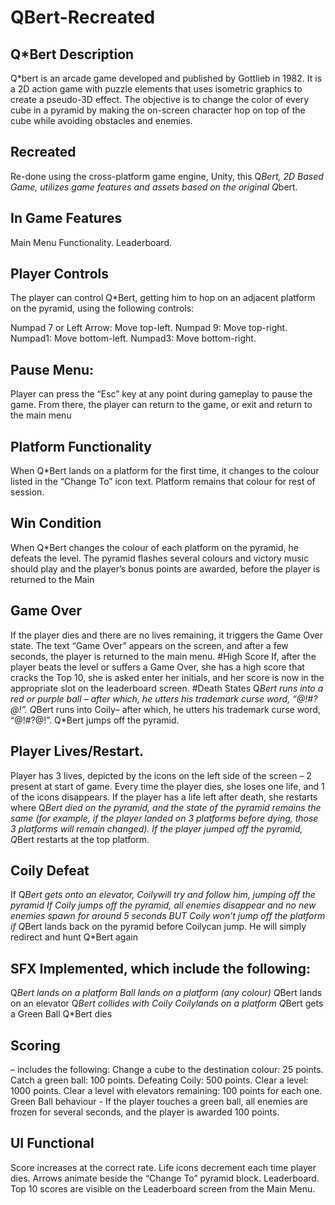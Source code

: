 # QBert-Recreated

## Q*Bert Description
Q*bert is an arcade game developed and published by Gottlieb in 1982. It is a 2D action game with puzzle elements that uses isometric graphics to create a pseudo-3D effect. The objective is to change the color of every cube in a pyramid by making the on-screen character hop on top of the cube while avoiding obstacles and enemies.

## Recreated
Re-done using the cross-platform game engine, Unity, this Q*Bert, 2D Based Game, utilizes game features and assets based on the original Q*bert.

## In Game Features
Main Menu Functionality.
Leaderboard.

## Player Controls

The player can control Q*Bert, getting him to hop on an adjacent platform on the pyramid, using the 
following controls: 

Numpad 7 or Left Arrow: Move top-left.
Numpad 9: Move top-right.
Numpad1: Move bottom-left.
Numpad3: Move bottom-right.

## Pause Menu:
Player can press the “Esc” key at any point during gameplay to pause the game. From there, the player 
can return to the game, or exit and return to the main menu

## Platform Functionality
When Q*Bert lands on a platform for the first time, it changes to the colour listed in the “Change To” icon text. Platform remains that colour for rest of session.

## Win Condition
When Q*Bert changes the colour of each platform on the pyramid, he defeats the level. The pyramid flashes several colours and victory music should play and the player’s bonus points are awarded, before the player is returned to the Main 


## Game Over
If the player dies and there are no lives remaining, it triggers the Game Over state. The text “Game Over” appears on the screen, and after a few seconds, the player is returned to the main menu.
#High Score
If, after the player beats the level or suffers a Game Over, she has a high score that cracks the Top 10, she is asked enter her initials, and her score is now in the appropriate slot on the leaderboard screen.
#Death States 
Q*Bert runs into a red or purple ball – after which, he utters his trademark curse word, “@!#?@!”.
Q*Bert runs into Coily– after which, he utters his trademark curse word, “@!#?@!”.
Q*Bert jumps off the pyramid.

## Player Lives/Restart.
Player has 3 lives, depicted by the icons on the left side of the screen – 2 present at start of game. Every time the player dies, she loses one life, and 1 of the icons disappears. If the player has a life left after death, she restarts where Q*Bert died on the pyramid, and the state of the pyramid remains the same (for example, if the player landed on 3 platforms before dying, those 3 platforms will remain changed). If the player jumped off the pyramid, Q*Bert restarts at the top platform.

## Coily Defeat
If Q*Bert gets onto an elevator, Coilywill try and follow him, jumping off the pyramid
If Coily jumps off the pyramid, all enemies disappear and no new enemies spawn for around 5 seconds BUT Coily won’t jump off the platform if Q*Bert lands back on the pyramid before Coilycan jump. He will simply redirect and hunt Q*Bert again

## SFX Implemented, which include the following:
Q*Bert lands on a platform
Ball lands on a platform (any colour)
Q*Bert lands on an elevator
Q*Bert collides with Coily
Coilylands on a platform
Q*Bert gets a Green Ball
Q*Bert dies

## Scoring 
– includes the following:
Change a cube to the destination colour: 25 points.
Catch a green ball: 100 points.
Defeating Coily: 500 points.
Clear a level: 1000 points.
Clear a level with elevators remaining: 100 points for each one.
Green Ball behaviour - If the player touches a green ball, all enemies are frozen for several seconds, and the player is awarded 100 points.

## UI Functional
Score increases at the correct rate.
Life icons decrement each time player dies.
Arrows animate beside the “Change To” pyramid block.
Leaderboard.
Top 10 scores are visible on the Leaderboard screen from the Main Menu.


